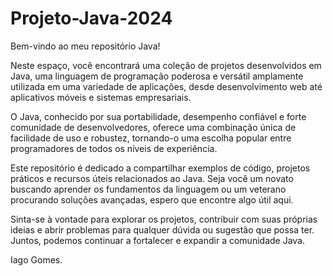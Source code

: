 # Projeto-Java-2024


Bem-vindo ao meu repositório Java!

Neste espaço, você encontrará uma coleção de projetos desenvolvidos em Java, uma linguagem de programação poderosa e versátil amplamente utilizada em uma variedade de aplicações, desde desenvolvimento web até aplicativos móveis e sistemas empresariais.

O Java, conhecido por sua portabilidade, desempenho confiável e forte comunidade de desenvolvedores, oferece uma combinação única de facilidade de uso e robustez, tornando-o uma escolha popular entre programadores de todos os níveis de experiência.

Este repositório é dedicado a compartilhar exemplos de código, projetos práticos e recursos úteis relacionados ao Java. Seja você um novato buscando aprender os fundamentos da linguagem ou um veterano procurando soluções avançadas, espero que encontre algo útil aqui.

Sinta-se à vontade para explorar os projetos, contribuir com suas próprias ideias e abrir problemas para qualquer dúvida ou sugestão que possa ter. Juntos, podemos continuar a fortalecer e expandir a comunidade Java.


Iago Gomes.

